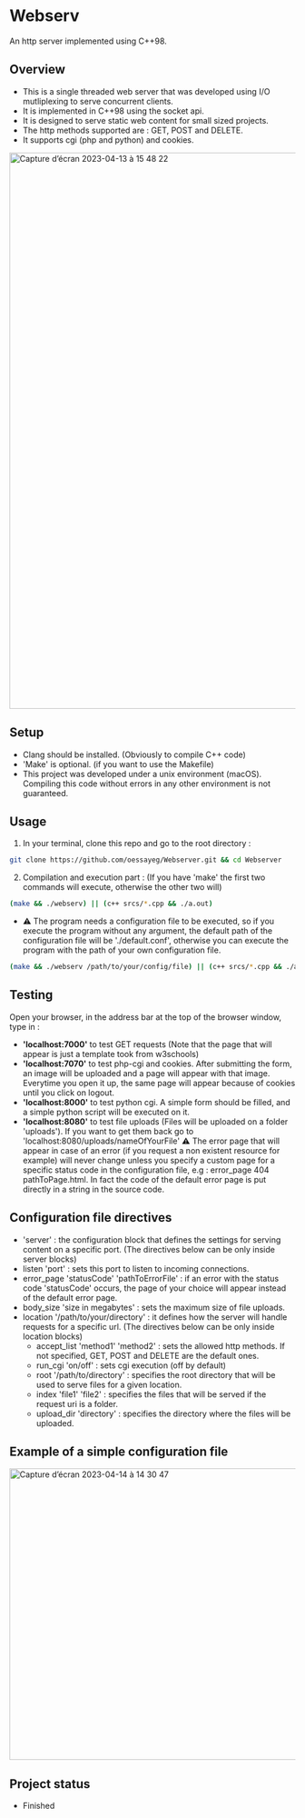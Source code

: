 # Webserv
An http server implemented using C++98.

## Overview
 * This is a single threaded web server that was developed using I/O mutliplexing to serve concurrent clients.
 * It is implemented in C++98 using the socket api.
 * It is designed to serve static web content for small sized projects.
 * The http methods supported are : GET, POST and DELETE.
 * It supports cgi (php and python) and cookies.
<img width="979" alt="Capture d’écran 2023-04-13 à 15 48 22" src="https://user-images.githubusercontent.com/96997041/231814758-4865f24b-a42e-4b2f-ab75-5ee27b3ed004.png">

## Setup
  * Clang should be installed. (Obviously to compile C++ code)
  * 'Make' is optional. (if you want to use the Makefile)
  * This project was developed under a unix environment (macOS). Compiling this code without errors in any other environment is not guaranteed.

## Usage
  1. In your terminal, clone this repo and go to the root directory : 
  ```bash
  git clone https://github.com/oessayeg/Webserver.git && cd Webserver
  ```
  2. Compilation and execution part : (If you have 'make' the first two commands will execute, otherwise the other two will)
  ```bash
  (make && ./webserv) || (c++ srcs/*.cpp && ./a.out)
  ```
  - :warning: The program needs a configuration file to be executed, so if you execute the program without any argument, the default path of the configuration file will be './default.conf', otherwise you can execute the program with the path of your own configuration file.
  ```bash
  (make && ./webserv /path/to/your/config/file) || (c++ srcs/*.cpp && ./a.out /path/to/your/config/file)
  ```
  
## Testing
Open your browser, in the address bar at the top of the browser window, type in :
  * **'localhost:7000'** to test GET requests (Note that the page that will appear is just a template took from w3schools)
  * **'localhost:7070'** to test php-cgi and cookies. After submitting the form, an image will be uploaded and a page will appear with that image. Everytime you open it up, the same page will appear because of cookies until you click on logout.
  * **'localhost:8000'** to test python cgi. A simple form should be filled, and a simple python script will be executed on it.
  * **'localhost:8080'** to test file uploads (Files will be uploaded on a folder 'uploads'). If you want to get them back go to 'localhost:8080/uploads/nameOfYourFile'
  :warning: The error page that will appear in case of an error (if you request a non existent resource for example) will never change unless you specify a custom page for a specific status code in the configuration file, e.g : error_page 404 pathToPage.html. In fact the code of the default error page is put directly in a string in the source code.
  
## Configuration file directives
  * 'server' : the configuration block that defines the settings for serving content on a specific port. (The directives below can be only inside server blocks)
  * listen 'port' : sets this port to listen to incoming connections.
  * error_page 'statusCode' 'pathToErrorFile' : if an error with the status code 'statusCode' occurs, the page of your choice will appear instead of the default error page.
  * body_size 'size in megabytes' : sets the maximum size of file uploads.
  * location '/path/to/your/directory' : it defines how the server will handle requests for a specific url. (The directives below can be only inside location blocks)
    * accept_list 'method1' 'method2' : sets the allowed http methods. If not specified, GET, POST and DELETE are the default ones.
    * run_cgi 'on/off' : sets cgi execution (off by default)
    * root '/path/to/directory' : specifies the root directory that will be used to serve files for a given location.
    * index 'file1' 'file2' : specifies the files that will be served if the request uri is a folder.
    * upload_dir 'directory' : specifies the directory where the files will be uploaded.

## Example of a simple configuration file
<img width="513" alt="Capture d’écran 2023-04-14 à 14 30 47" src="https://user-images.githubusercontent.com/96997041/232073486-9d45abf8-3a8b-4a1d-9973-73405d51e4ef.png">

## Project status
  * Finished
